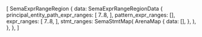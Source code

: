 [
    SemaExprRangeRegion {
        data: SemaExprRangeRegionData {
            principal_entity_path_expr_ranges: [
                7..8,
            ],
            pattern_expr_ranges: [],
            expr_ranges: [
                7..8,
            ],
            stmt_ranges: SemaStmtMap(
                ArenaMap {
                    data: [],
                },
            ),
        },
    },
]